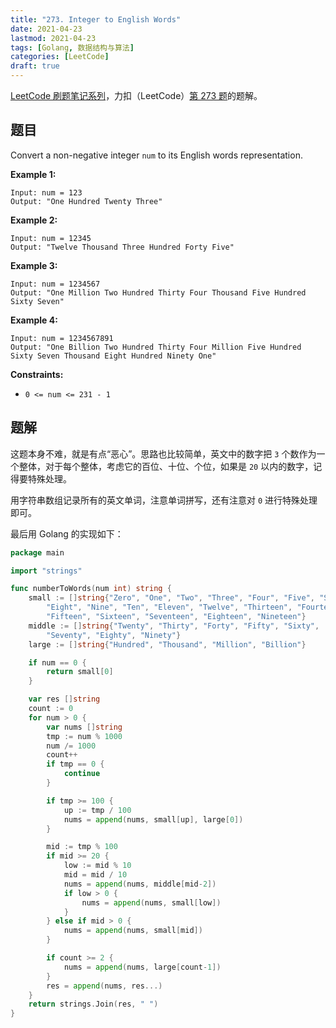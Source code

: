```yaml
---
title: "273. Integer to English Words"
date: 2021-04-23
lastmod: 2021-04-23
tags: [Golang, 数据结构与算法]
categories: [LeetCode]
draft: true
---
```


[LeetCode 刷题笔记系列](/posts/leetcode/leetcode)，力扣（LeetCode）[第 273 题](https://leetcode-cn.com/problems/integer-to-english-words)的题解。

<!--more-->

## 题目

Convert a non-negative integer `num` to its English words representation.

**Example 1:**

```text
Input: num = 123
Output: "One Hundred Twenty Three"
```

**Example 2:**

```text
Input: num = 12345
Output: "Twelve Thousand Three Hundred Forty Five"
```

**Example 3:**

```text
Input: num = 1234567
Output: "One Million Two Hundred Thirty Four Thousand Five Hundred Sixty Seven"
```

**Example 4:**

```text
Input: num = 1234567891
Output: "One Billion Two Hundred Thirty Four Million Five Hundred Sixty Seven Thousand Eight Hundred Ninety One"
```

**Constraints:**

- `0 <= num <= 231 - 1`

## 题解

这题本身不难，就是有点“恶心”。思路也比较简单，英文中的数字把 `3` 个数作为一个整体，对于每个整体，考虑它的百位、十位、个位，如果是 `20` 以内的数字，记得要特殊处理。

用字符串数组记录所有的英文单词，注意单词拼写，还有注意对 `0` 进行特殊处理即可。

最后用 Golang 的实现如下：

```go
package main

import "strings"

func numberToWords(num int) string {
    small := []string{"Zero", "One", "Two", "Three", "Four", "Five", "Six", "Seven",
        "Eight", "Nine", "Ten", "Eleven", "Twelve", "Thirteen", "Fourteen",
        "Fifteen", "Sixteen", "Seventeen", "Eighteen", "Nineteen"}
    middle := []string{"Twenty", "Thirty", "Forty", "Fifty", "Sixty",
        "Seventy", "Eighty", "Ninety"}
    large := []string{"Hundred", "Thousand", "Million", "Billion"}

    if num == 0 {
        return small[0]
    }

    var res []string
    count := 0
    for num > 0 {
        var nums []string
        tmp := num % 1000
        num /= 1000
        count++
        if tmp == 0 {
            continue
        }

        if tmp >= 100 {
            up := tmp / 100
            nums = append(nums, small[up], large[0])
        }

        mid := tmp % 100
        if mid >= 20 {
            low := mid % 10
            mid = mid / 10
            nums = append(nums, middle[mid-2])
            if low > 0 {
                nums = append(nums, small[low])
            }
        } else if mid > 0 {
            nums = append(nums, small[mid])
        }

        if count >= 2 {
            nums = append(nums, large[count-1])
        }
        res = append(nums, res...)
    }
    return strings.Join(res, " ")
}
```
